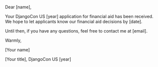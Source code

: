 Dear [name], 

Your DjangoCon US [year] application for financial aid has been received. We hope to let applicants know our financial aid decisions by [date]. 

Until then, if you have any questions, feel free to contact me at [email]. 

Warmly, 

[Your name] 

[Your title], DjangoCon US [year] 

